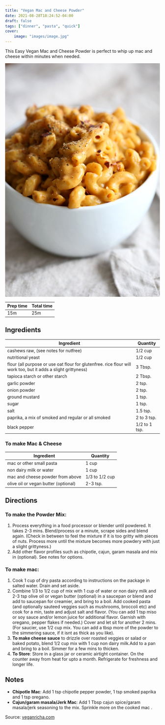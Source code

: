 ```yaml
---
title: "Vegan Mac and Cheese Powder"
date: 2021-08-28T18:24:52-04:00
draft: false
tags: ["dinner", "pasta", "quick"]
cover:
    image: "images/image.jpg"
---
```



This Easy Vegan Mac and Cheese Powder is perfect to whip up mac and cheese within minutes when needed. 

![](images/image.jpg)

|Prep time|Total time|
--- | ---
|15m|25m|


## Ingredients

|Ingredient|Quantity|
--- | ---
cashews raw, (see notes for nutfree)|1/2 cup 
nutritional yeast|1/2 cup
flour (all purpose or use oat flour for glutenfree. rice flour will work too, but it adds a slight grittyness)|3 Tbsp. 
tapioca starch or other starch|2 Tbsp. 
garlic powder|2 tsp. 
onion powder|2 tsp. 
ground mustard|1 tsp. 
sugar|1 tsp. 
salt|1.5 tsp. 
paprika, a mix of smoked and regular or all smoked|2 to 3 tsp. 
black pepper|1/2 to 1 tsp. 

### To make Mac & Cheese
|Ingredient|Quantity|
--- | ---
mac or other small pasta|1 cup 
non dairy milk or water|1 cup 
mac and cheese powder from above|1/3 to 1/2 cup
olive oil or vegan butter (optional)|2-3 tsp.


## Directions

### To make the Powder Mix:
1. Process everything in a food processor or blender until powdered. It takes 2-3 mins. Blend/process or a minute, scrape sides and blend again. (Check in between to feel the mixture if it is too gritty with pieces of nuts. Process more until the mixture becomes more powdery with just a slight grittyness.) 
1. Add other flavor profiles such as chipotle, cajun, garam masala and mix in (optional). See notes for options.

### To make mac:
1. Cook 1 cup of dry pasta according to instructions on the package in salted water. Drain and set aside.
1. Combine 1/3 to 1/2 cup of mix with 1 cup of water or non dairy milk and 2-3 tsp olive oil or vegan butter (optional) in a saucepan or blend and add to saucepan for creamier, and bring to a boil. Add cooked pasta (and optionally sauteed veggies such as mushrooms, broccoli etc) and cook for a min, taste and adjust salt and flavor. (You can add 1 tsp miso or soy sauce and/or lemon juice for additional flavor. Garnish with oregano, pepper flakes if needed.) Cover and let sit for another 2 mins. (For saucier, use 1/2 cup mix. You can add a tbsp more of the powder to the simmering sauce, if it isnt as thick as you like).
1. **To make cheese sauce** to drizzle over roasted veggies or salad or baked potato, blend 1/2 cup mix with 1 cup non dairy milk.Add to a pan and bring to a boil. Simmer for a few mins to thicken. 
1. **To Store**: Store in a glass jar or ceramic airtight container. On the counter away from heat for upto a month. Refrigerate for freshness and longer life. 

## Notes
 - **Chipotle Mac**: Add 1 tsp chipotle pepper powder, 1 tsp smoked paprika and 1 tsp oregano. 
 - **Cajun/garam masala/Jerk Mac**: Add 1 Tbsp cajun spice/garam masala/jerk seasoning to the mix. Sprinkle more on the cooked mac . 


Source: [veganricha.com](https://www.veganricha.com/vegan-mac-and-cheese-powder/)
